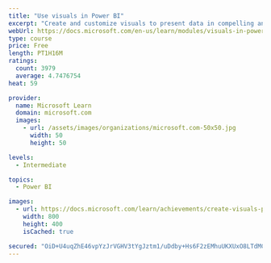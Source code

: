 ```yaml
---
title: "Use visuals in Power BI"
excerpt: "Create and customize visuals to present data in compelling and insightful ways."
webUrl: https://docs.microsoft.com/en-us/learn/modules/visuals-in-power-bi/
type: course
price: Free
length: PT1H16M
ratings:
  count: 3979
  average: 4.7476754
heat: 59

provider:
  name: Microsoft Learn
  domain: microsoft.com
  images:
    - url: /assets/images/organizations/microsoft.com-50x50.jpg
      width: 50
      height: 50

levels:
  - Intermediate

topics:
  - Power BI

images:
  - url: https://docs.microsoft.com/learn/achievements/create-visuals-power-bi-desktop-social.png
    width: 800
    height: 400
    isCached: true

secured: "OiD+U4uqZhE46vpYzJrVGHV3tYgJztm1/uDdby+Hs6F2zEMhuUKXUxO8LTdMCu5qaPrzPo+Q9OsPre4YSC3r9wJWezfNFCCC3u7/kATuSFQj93DCRHJbOSvu3MOgClqNwxI251KCuGDEFZ+aTYbjt3+a6X0D9UJdKflB1JXomvLhIGUC+58H8zihh6vAebnq5H2F8p2dKWJwXoJNxJMFGZND0gXAHJk0pA4FUTi6Hz9P+w9d6bBukDh87A77mNee4F9f4Y0u5oqAGZh6nlcvGHGJ7DWTvxOqPi06iQf47xrNnh3oIambWxOSU5tUkT8dU3wUg3UAOeffXktVBekeA1vXE7arMongufns0N61n2C30khhK9Axh/UVT/EXBPwcd+KG1ItuMYAifsHJjr81evpysXgxgOoHTGtKONMIzx4=;aJ162F4Nj3GbC+/bn6BCUw=="
---
```


